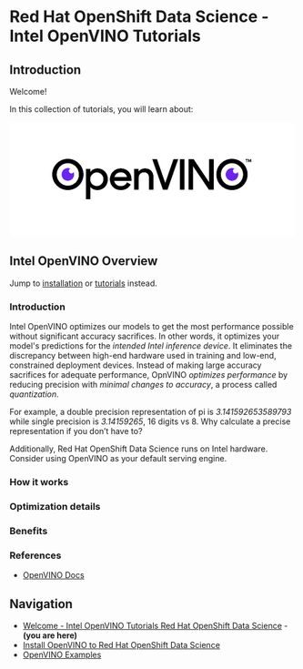 
# Red Hat OpenShift Data Science - Intel OpenVINO Tutorials

## Introduction 

Welcome! 

In this collection of tutorials, you will learn about:

![openvino-icon](assets/img/index/openvino-logo.png)

<!-- write this up in paragraph form with icons and other images
1. Intel OpenVINO Overview (including benefits)
2. getting started with Intel OpenVINO
3. optimizing your model
4. performance boosts to model inference
5. and see it in action with a few examples. 
-->


## Intel OpenVINO Overview 

Jump to [installation](01_install.md) or [tutorials](02_examples.md) instead.

### Introduction 

Intel OpenVINO optimizes our models to get the most performance possible without significant accuracy sacrifices. In other words, it optimizes your model's predictions for the *intended Intel inference device*. It eliminates the discrepancy between high-end hardware used in training and low-end, constrained deployment devices. Instead of making large accuracy sacrifices for adequate performance, OpnVINO *optimizes performance* by reducing precision with *minimal changes to accuracy*, a process called *quantization*. 

For example, a double precision representation of pi is *3.141592653589793* while single precision is *3.14159265*, 16 digits vs 8. Why calculate a precise representation if you don’t have to?

Additionally, Red Hat OpenShift Data Science runs on Intel hardware. Consider using OpenVINO as your default serving engine.

### How it works 


### Optimization details 


### Benefits 


### References 

* [OpenVINO Docs](https://docs.openvino.ai/latest/index.html)

## Navigation 

* [Welcome - Intel OpenVINO Tutorials Red Hat OpenShift Data Science](00_index.md) - **(you are here)**
* [Install OpenVINO to Red Hat OpenShift Data Science](01_install.md)
* [OpenVINO Examples](02_examples.md)

